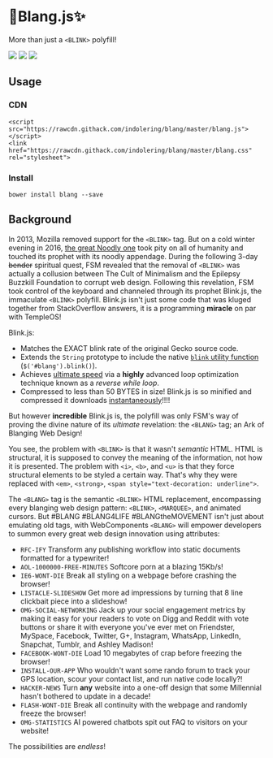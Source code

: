 <link href="https://rawcdn.githack.com/indolering/blang/master/blang.css" rel="stylesheet">

<blink>💎Blang.js✨</blink>
===========================
<blink>More than just a `<BLINK>` polyfill!</blink>

<img src="https://img.shields.io/badge/build-passing-green.svg"> <img src="https://img.shields.io/badge/coverage-100%25-green.svg"> <img src="https://img.shields.io/packagist/dm/doctrine/orm.svg">

Usage
-----

### CDN

    <script src="https://rawcdn.githack.com/indolering/blang/master/blang.js"></script>
    <link href="https://rawcdn.githack.com/indolering/blang/master/blang.css" rel="stylesheet">

### Install

    bower install blang --save
    
Background
----------

In 2013, Mozilla removed support for the `<BLINK>` tag. But on a cold winter evening in 2016, [the great Noodly one](FSM) took pity on all of humanity and touched its prophet with its noodly appendage.
During the following 3-day ~~bender~~ spiritual quest, FSM revealed that the removal of `<BLINK>` was actually a collusion between The Cult of Minimalism and the Epilepsy Buzzkill Foundation to corrupt web design.
Following this revelation, FSM took control of the keyboard and channeled through its prophet <blink>Blink.js</blink>, the immaculate `<BLINK>` polyfill.
<blink>Blink.js</blink> isn't just some code that was kluged together from StackOverflow answers, it is a programming **miracle** on par with TempleOS!

<blink>Blink.js</blink>:

* Matches the EXACT <blink>blink</blink> rate of the original Gecko source code. 
* Extends the `String` prototype to include the native [`blink` utility function](blink()) (`$('#blang').blink()`).
* Achieves [ultimate speed](loop) via a **highly** advanced loop optimization technique known as a *reverse while loop*.
* Compressed to less than 50 BYTES in size!  <blink>Blink.js</blink> is so minified and compressed it downloads [instantaneously](http://www.download-time.com/)!!!!

But however **incredible** <blink>Blink.js</blink> is, the polyfill was only FSM's way of proving the divine nature of its *ultimate* revelation: the  `<BLANG>` tag; an Ark of Blanging Web Design!

You see, the problem with `<BLINK>` is that it wasn't *semantic* HTML.  HTML is structural, it is supposed to convey the meaning of the information, not how it is presented. The problem with `<i>`, `<b>`, and `<u>` is that they force structural elements to be styled a certain way.  That's why they were replaced with `<em>`, `<strong>`, `<span style="text-decoration: underline">`.

The `<BLANG>` tag is the semantic `<BLINK>` HTML replacement, encompassing every blanging web design pattern: `<BLINK>`, `<MARQUEE>`, and animated cursors.  But #BLANG #BLANG4LIFE #BLANGtheMOVEMENT isn't just about emulating old tags, with WebComponents `<BLANG>` will empower developers to summon every great web design innovation using attributes:

  * `RFC-IFY` Transform any publishing workflow into static documents formatted for a typewriter!
  * `AOL-1000000-FREE-MINUTES` Softcore porn at a blazing 15Kb/s!
  * `IE6-WONT-DIE` Break all styling on a webpage before crashing the browser!
  * `LISTACLE-SLIDESHOW` Get more ad impressions by turning that 8 line clickbait piece into a slideshow!
  * `OMG-SOCIAL-NETWORKING` Jack up your social engagement metrics by making it easy for your readers to vote on Digg and Reddit with vote buttons or share it with everyone you've ever met on Friendster, MySpace, Facebook, Twitter, G+, Instagram, WhatsApp, LinkedIn, Snapchat, Tumblr, and Ashley Madison!
  * `FACEBOOK-WONT-DIE` Load 10 megabytes of crap before freezing the browser! 
  * `INSTALL-OUR-APP` Who wouldn't want some rando forum to track your GPS location, scour your contact list, and run native code locally?!
  * `HACKER-NEWS` Turn **any** website into a one-off design that some Millennial hasn't bothered to update in a decade!
  * `FLASH-WONT-DIE` Break all continuity with the webpage and randomly freeze the browser! 
  * `OMG-STATISTICS` AI powered chatbots spit out FAQ to visitors on your website!
  
The possibilities are *endless*!

[FSM]: https://en.wikipedia.org/wiki/Flying_Spaghetti_Monster
[css2]: https://www.w3.org/TR/CSS21/text.html#lining-striking-props
[blink()]: https://developer.mozilla.org/en-US/docs/Web/JavaScript/Reference/Global_Objects/String/blink
[loop]: https://jsperf.com/while-reverse-vs-for-cached-length
[temple]: http://www.templeos.org
[semantic-html]: https://en.wikipedia.org/wiki/Semantic_HTML
